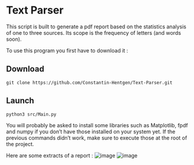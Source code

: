 # Text Parser

This script is built to generate a pdf report based on the statistics analysis of one to three sources.
Its scope is the frequency of letters (and words soon).

To use this program you first have to download it :

## Download

```
git clone https://github.com/Constantin-Hentgen/Text-Parser.git
```

## Launch

```
python3 src/Main.py
```

You will probably be asked to install some libraries such as Matplotlib, fpdf and numpy if you don’t have those installed on your system yet. If the previous commands didn’t work, make sure to execute those at the root of the project.

Here are some extracts of a report :
![image](https://user-images.githubusercontent.com/48366000/224126966-b4580f54-669c-4bcf-a34a-cec491cdec4c.png)
![image](https://user-images.githubusercontent.com/48366000/224127015-9b66307e-e4bd-46f8-88b0-da6defe3024b.png)
